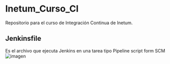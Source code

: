 # Inetum_Curso_CI

Repositorio para el curso de Integración Continua de Inetum.

## Jenkinsfile
Es el archivo que ejecuta Jenkins en una tarea tipo Pipeline script form SCM
![imagen](https://github.com/mmbbtt/Inetum_Curso_CI/assets/36330303/4e13f1d9-719c-4f97-bdf0-74b390029a70)




